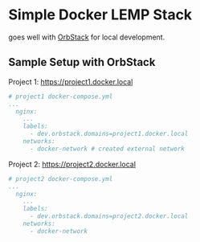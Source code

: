 # Simple Docker LEMP Stack
goes well with [OrbStack](https://orbstack.dev) for local development.

## Sample Setup with OrbStack
Project 1: https://project1.docker.local
```yml
# project1 docker-compose.yml
...
  nginx:
    ...
    labels:
      - dev.orbstack.domains=project1.docker.local
    networks:
      - docker-network # created external network
```

Project 2: https://project2.docker.local
```yml
# project2 docker-compose.yml
...
  nginx:
    ...
    labels:
      - dev.orbstack.domains=project2.docker.local
    networks:
      - docker-network
```
